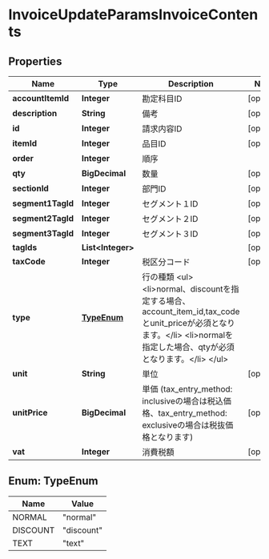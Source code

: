 

# InvoiceUpdateParamsInvoiceContents

## Properties

Name | Type | Description | Notes
------------ | ------------- | ------------- | -------------
**accountItemId** | **Integer** | 勘定科目ID |  [optional]
**description** | **String** | 備考 |  [optional]
**id** | **Integer** | 請求内容ID |  [optional]
**itemId** | **Integer** | 品目ID |  [optional]
**order** | **Integer** | 順序 | 
**qty** | **BigDecimal** | 数量 |  [optional]
**sectionId** | **Integer** | 部門ID |  [optional]
**segment1TagId** | **Integer** | セグメント１ID |  [optional]
**segment2TagId** | **Integer** | セグメント２ID |  [optional]
**segment3TagId** | **Integer** | セグメント３ID |  [optional]
**tagIds** | **List&lt;Integer&gt;** |  |  [optional]
**taxCode** | **Integer** | 税区分コード |  [optional]
**type** | [**TypeEnum**](#TypeEnum) | 行の種類 &lt;ul&gt; &lt;li&gt;normal、discountを指定する場合、account_item_id,tax_codeとunit_priceが必須となります。&lt;/li&gt; &lt;li&gt;normalを指定した場合、qtyが必須となります。&lt;/li&gt; &lt;/ul&gt; | 
**unit** | **String** | 単位 |  [optional]
**unitPrice** | **BigDecimal** | 単価 (tax_entry_method: inclusiveの場合は税込価格、tax_entry_method: exclusiveの場合は税抜価格となります) |  [optional]
**vat** | **Integer** | 消費税額 |  [optional]



## Enum: TypeEnum

Name | Value
---- | -----
NORMAL | &quot;normal&quot;
DISCOUNT | &quot;discount&quot;
TEXT | &quot;text&quot;



